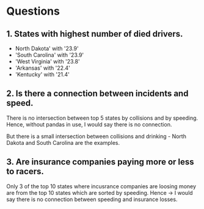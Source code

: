 # Questions

## 1. States with highest number of died drivers.
* North Dakota' with '23.9'
* 'South Carolina' with '23.9'
* 'West Virginia' with '23.8'
* 'Arkansas' with '22.4'
* 'Kentucky' with '21.4'

## 2. Is there a connection between incidents and speed.
There is no intersection between top 5 states by collisions and by speeding.
Hence, without pandas in use, I would say there is no connection.

But there is a small intersection between collisions and drinking - North Dakota and South Carolina are the examples.

## 3. Are insurance companies paying more or less to racers.
Only 3 of the top 10 states where incusrance companies are loosing money are from the top 10 states which are sorted by speeding.
Hence -> I would say there is no connection between speeding and insurance losses. 
